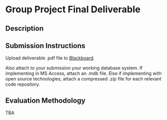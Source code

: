 # Group Project Final Deliverable

## Description



## Submission Instructions

Upload deliverable .pdf file to [Blackboard](https://blackboard.gwu.edu/webapps/assignment/uploadAssignment?content_id=_6858168_1&course_id=_260328_1&assign_group_id=&mode=cpview).

Also attach to your submission your working database system.
 If implementing in MS Access, attach an .mdb file.
 Else if implementing with open source technologies, attach a compressed .zip file for each relevant code repository.

## Evaluation Methodology

TBA
